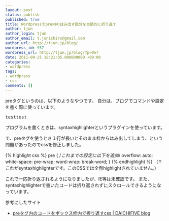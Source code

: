 ```yaml
---
layout: post
status: publish
published: true
title: Wordpressでpre内のはみ出す部分を自動的に折り返す
author: tjun
author_login: tjun
author_email: t.junichiro@gmail.com
author_url: http://tjun.jp/blog/
wordpress_id: 957
wordpress_url: http://tjun.jp/blog/?p=957
date: 2011-09-25 18:21:05.000000000 +09:00
categories:
- wordpress
tags:
- wordpress
- css
comments: []
---
```

preタグというのは、以下のようなやつです。
自分は、ブログでコマンドや設定を書く際に使っています。
<pre>
testtest
</pre>

プログラムを書くときは、syntaxhighlighterというプラグインを使っています。

で、preタグを使うとき１行が長いとそのまま枠からはみ出してしまう、という問題があったのでcssを修正しました。

{% highlight css %}
pre {
    /*これまでの設定に以下を追加*/
    overflow: auto;
    white-space: pre-wrap;
    word-wrap: break-word;
}
{% endhighlight %}
（&uarr;これがsyntaxhighlighterです。このCSSでは全然highlightされていません。）

これで一応折り返されるようになりましたが、IE等は未確認です。
また、syntaxhighlighterで書いたコードは折り返されずにスクロールできるようになっています。

参考にしたサイト
<ul>
	<li> <a href="http://blog.daichifive.com/archives/142" title="preタグ内のコードをボックス枠内で折り返すcss | DAICHIFIVE blog">preタグ内のコードをボックス枠内で折り返すcss | DAICHIFIVE blog</a></li>
</ul>

